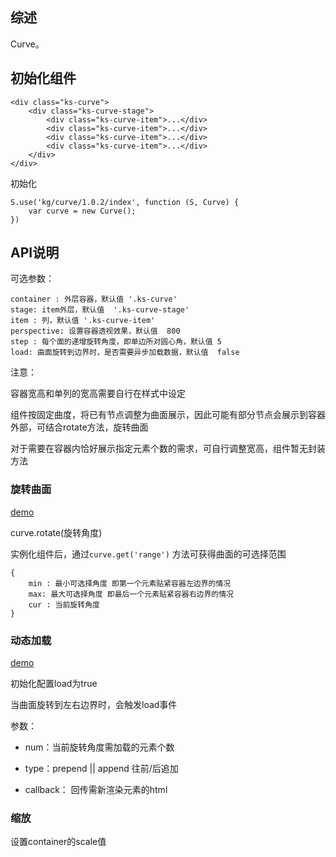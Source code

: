 ## 综述

Curve。

## 初始化组件

	<div class="ks-curve">
	    <div class="ks-curve-stage">
	        <div class="ks-curve-item">...</div>
	        <div class="ks-curve-item">...</div>
	        <div class="ks-curve-item">...</div>
	        <div class="ks-curve-item">...</div>
	    </div>
	</div>

初始化

    S.use('kg/curve/1.0.2/index', function (S, Curve) {
        var curve = new Curve();
    })

## API说明

可选参数：

	container : 外层容器，默认值 '.ks-curve'
	stage: item外层，默认值  '.ks-curve-stage'
	item : 列，默认值 '.ks-curve-item'
	perspective: 设置容器透视效果，默认值  800
	step : 每个面的递增旋转角度，即单边所对圆心角，默认值 5
	load: 曲面旋转到边界时，是否需要异步加载数据，默认值  false

注意：

容器宽高和单列的宽高需要自行在样式中设定

组件按固定曲度，将已有节点调整为曲面展示，因此可能有部分节点会展示到容器外部，可结合rotate方法，旋转曲面

对于需要在容器内恰好展示指定元素个数的需求，可自行调整宽高，组件暂无封装方法

### 旋转曲面
[demo](../demo/normal.html)

curve.rotate(旋转角度)

实例化组件后，通过`curve.get('range')` 方法可获得曲面的可选择范围

	{
		min : 最小可选择角度 即第一个元素贴紧容器左边界的情况
		max: 最大可选择角度 即最后一个元素贴紧容器右边界的情况
		cur : 当前旋转角度
	}



### 动态加载

[demo](../demo/load.html)

初始化配置load为true

当曲面旋转到左右边界时，会触发load事件

参数：

* num：当前旋转角度需加载的元素个数

* type：prepend || append  往前/后追加

* callback： 回传需新渲染元素的html

### 缩放

设置container的scale值